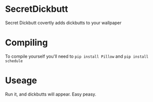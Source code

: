 # SecretDickbutt
Secret Dickbutt covertly adds dickbutts to your wallpaper

# Compiling
To compile yourself you'll need to `pip install Pillow` and `pip install schedule`

# Useage
Run it, and dickbutts will appear. Easy peasy.
